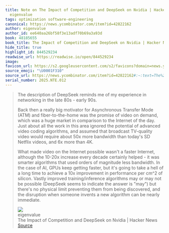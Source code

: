 ```yaml
---
title: Note on The Impact of Competition and DeepSeek on Nvidia | Hacker News via
  eigenvalue
tags: optimization software-engineering
canonical: https://news.ycombinator.com/item?id=42822162
author: eigenvalue
author_id: ee640aa26bf58f3e13adf70b69a3a93d
book: 48185655
book_title: The Impact of Competition and DeepSeek on Nvidia | Hacker News
hide_title: true
highlight_id: 844529234
readwise_url: https://readwise.io/open/844529234
image:
favicon_url: https://s2.googleusercontent.com/s2/favicons?domain=news.ycombinator.com
source_emoji: "\U0001F310"
source_url: https://news.ycombinator.com/item?id=42822162#:~:text=The%20description%20of,be%20nearly%20immediate.
serial_number: 2025.NTE.012
---
```

> The description of DeepSeek reminds me of my experience in networking in the late 80s - early 90s.
> 
> Back then a really big motivator for Asynchronous Transfer Mode (ATM) and fiber-to-the-home was the promise of video on demand, which was a huge market in comparison to the Internet of the day. Just about all the work in this area ignored the potential of advanced video coding algorithms, and assumed that broadcast TV-quality video would require about 50x more bandwidth than today's SD Netflix videos, and 6x more than 4K.
> 
> What made video on the Internet possible wasn't a faster Internet, although the 10-20x increase every decade certainly helped - it was smarter algorithms that used orders of magnitude less bandwidth. In the case of AI, GPUs keep getting faster, but it's going to take a hell of a long time to achieve a 10x improvement in performance per cm^2 of silicon. Vastly improved training/inference algorithms may or may not be possible (DeepSeek seems to indicate the answer is "may") but there's no physical limit preventing them from being discovered, and the disruption when someone invents a new algorithm can be nearly immediate.
> <div class="quoteback-footer"><div class="quoteback-avatar"><img class="mini-favicon" src="https://s2.googleusercontent.com/s2/favicons?domain=news.ycombinator.com"></div><div class="quoteback-metadata"><div class="metadata-inner"><span style="display:none">FROM:</span><div aria-label="eigenvalue" class="quoteback-author"> eigenvalue</div><div aria-label="The Impact of Competition and DeepSeek on Nvidia | Hacker News" class="quoteback-title"> The Impact of Competition and DeepSeek on Nvidia | Hacker News</div></div></div><div class="quoteback-backlink"><a target="_blank" aria-label="go to the full text of this quotation" rel="noopener" href="https://news.ycombinator.com/item?id=42822162#:~:text=The%20description%20of,be%20nearly%20immediate." class="quoteback-arrow"> Source</a></div></div>